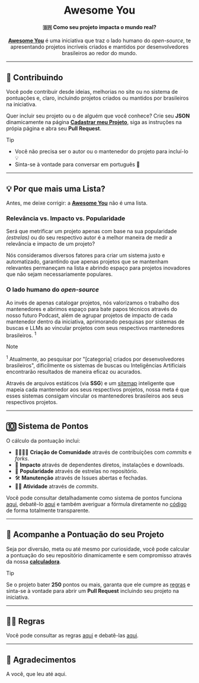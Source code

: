 <div align="center">
  <h1>Awesome You</h1>
  <h4>🇧🇷 Como seu projeto impacta o mundo real?</h4>
  <p><b><a href="https://awesomeyou.io">Awesome You</a></b> é uma iniciativa que traz o lado humano do <i>open-source</i>, te apresentando projetos incríveis criados e mantidos por desenvolvedores brasileiros ao redor do mundo.</p>
</div>

---

## 🤝 Contribuindo

Você pode contribuir desde ideias, melhorias no site ou no sistema de pontuações e, claro, incluindo projetos criados ou mantidos por brasileiros na iniciativa.

Quer incluir seu projeto ou o de alguém que você conhece? Crie seu **JSON** dinamicamente na página [**Cadastrar meu Projeto**](#), siga as instruções na própia página e abra seu **Pull Request**.

> [!TIP]
>
> - Você não precisa ser o autor ou o mantenedor do projeto para incluí-lo 💡
> - Sinta-se à vontade para conversar em português 🏡

---

## 💡 Por que mais uma Lista?

Antes, me deixe corrigir: a [**Awesome You**](https://awesomeyou.io) não é uma lista.

### Relevância vs. Impacto vs. Popularidade

Será que metrificar um projeto apenas com base na sua popularidade _(estrelas)_ ou do seu respectivo autor é a melhor maneira de medir a relevância e impacto de um projeto?

Nós consideramos diversos fatores para criar um sistema justo e automatizado, garantindo que apenas projetos que se mantenham relevantes permaneçam na lista e abrindo espaço para projetos inovadores que não sejam necessariamente populares.

### O lado humano do _open-source_

Ao invés de apenas catalogar projetos, nós valorizamos o trabalho dos mantenedores e abrimos espaço para bate papos técnicos através do nosso futuro Podcast, além de agrupar projetos de impacto de cada mantenedor dentro da iniciativa, aprimorando pesquisas por sistemas de buscas e LLMs ao vincular projetos com seus respectivos mantenedores brasileiros. <sup>1</sup>

> [!NOTE]
>
> <sup>1</sup> Atualmente, ao pesquisar por "[categoria] criados por desenvolvedores brasileiros", dificilmente os sistemas de buscas ou Inteligências Artificiais encontrarão resultados de maneira eficaz ou acurados.
>
> Através de arquivos estáticos (via **SSG**) e um [sitemap](https://github.com/wellwelwel/awesomeyou/blob/gh-pages/sitemap.xml) inteligente que mapeia cada mantenedor aos seus respectivos projetos, nossa meta é que esses sistemas consigam vincular os mantenedores brasileiros aos seus respectivos projetos.

---

## 🔟 Sistema de Pontos

O cálculo da pontuação inclui:

- 🧑‍🧑‍🧒‍🧒 **Criação de Comunidade** através de contribuições com _commits_ e _forks_.
- 🚀 **Impacto** através de dependentes diretos, instalações e downloads.
- 🌟 **Popularidade** através de estrelas no repositório.
- 🛠️ **Manutenção** através de Issues abertas e fechadas.
- 👴🏼 **Atividade** através de _commits_.

Você pode consultar detalhadamente como sistema de pontos funciona [aqui](./docs/SCORE.md), debatê-lo [aqui](https://github.com/wellwelwel/awesomeyou/issues/1) e também averiguar a fórmula diretamente no [código](./src/helpers/get-score.ts) de forma totalmente transparente.

---

## 🧮 Acompanhe a Pontuação do seu Projeto

Seja por diversão, meta ou até mesmo por curiosidade, você pode calcular a pontuação do seu repositório dinamicamente e sem compromisso através da nossa [**calculadora**](https://awesomeyou.io/calculator/).

> [!TIP]
>
> Se o projeto bater **250** pontos ou mais, garanta que ele cumpre as [regras](./docs/RULES.md) e sinta-se à vontade para abrir um **Pull Request** incluindo seu projeto na iniciativa.

---

## 🧑‍⚖️ Regras

Você pode consultar as regras [aqui](./docs/RULES.md) e debatê-las [aqui](https://github.com/wellwelwel/awesomeyou/issues/2).

---

## 🫰 Agradecimentos

A você, que leu até aqui.

